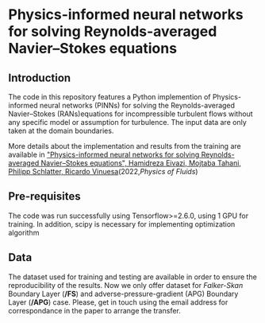 # Physics-informed neural networks for solving Reynolds-averaged Navier–Stokes equations

## Introduction
The code in this repository features a Python implemention of Physics-informed neural networks (PINNs) for solving the Reynolds-averaged Navier–Stokes (RANs)equations for incompressible turbulent flows without any specific model or assumption for turbulence. The input data are only taken at the domain boundaries. 

More details about the implementation and results from the training are available in ["Physics-informed neural networks for solving Reynolds-averaged Navier–Stokes equations", Hamidreza Eivazi, Mojtaba Tahani, Philipp Schlatter, Ricardo Vinuesa](https://aip.scitation.org/doi/abs/10.1063/5.0095270)(2022,*Physics of Fluids*)

## Pre-requisites
The code was run successfully using Tensorflow>=2.6.0, using 1 GPU for training. In addition, scipy is necessary for implementing optimization algorithm

## Data
The dataset used for training and testing are available in order to ensure the reproducibility of the results. 
Now we only offer dataset for *Falker-Skan* Boundary Layer (**/FS**) and adverse-pressure-gradient (APG) Boundary Layer (**/APG**) case.
Please, get in touch using the email address for correspondance in the paper to arrange the transfer. 

## 

